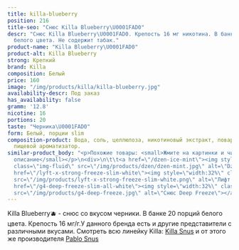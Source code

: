 ```yaml
---
title: killa-blueberry
position: 216
title-seo: "Снюс Killa Blueberry\U0001FAD0"
descr: "Снюс Killa Blueberry\U0001FAD0. Крепость 16 мг никотина. В банке 20 порций
  белого цвета. Не содержит табак."
product-name: "Killa Blueberry\U0001FAD0"
product-alt: Killa Blueberry
strong: Крепкий
brand: Killa
composition: Белый
price: 160
image: "/img/products/killa/killa-blueberry.jpg"
availability-descr: Под заказ
has_availability: false
gramm: '12.8'
nicotine: 16
portions: 20
taste: "Черника\U0001FAD0"
form: Белый, порции slim
composition-product: Вода, соль, целлюлоза, никотиновый экстракт, поваренная сода,
  пищевой ароматизатор.
similar-product_body: "<p>Похожие товары: <small>Жмите на картинки и читайте полное
  описание</small></p>\n<div>\n\t\t<a href=\"/dzen-ice-mint\"><img style=\"width:32%\"
  class=\"img-fluid\" src=\"/img/products/dzen/dzen-mint.jpg\" alt=\"Dzen Ice Mint\"></a>\n\t\t<a
  href=\"/lyft-x-strong-freeze-slim-white\"><img style=\"width:32%\" class=\"img-fluid\"
  src=\"/img/products/lyft-x-strong-freeze-slim-white.png\" alt=\"Лифт фриз\"></a>\n<a
  href=\"/g4-deep-freeze-slim-all-white\"><img style=\"width:32%\" class=\"img-fluid\"
  src=\"/img/products/g4-deep-freeze.jpg\" alt=\"Снюс Deep Freeze\"></a>\n</div>"
---
```


Killa Blueberry🫐 - снюс со вкусом черники. В банке 20 порций белого цвета. Крепость 16 мг/г.У данного бренда есть и другие представители c различными вкусами. Смотреть всю линейку Killa: <a href="/killa-snus">Killa Snus</a> и от этого же производителя <a href="/pablo-snus">Pablo Snus</a>